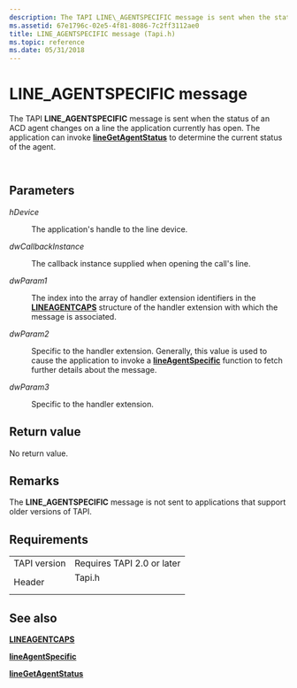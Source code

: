 ```yaml
---
description: The TAPI LINE\_AGENTSPECIFIC message is sent when the status of an ACD agent changes on a line the application currently has open. The application can invoke lineGetAgentStatus to determine the current status of the agent.
ms.assetid: 67e1796c-02e5-4f81-8086-7c2ff3112ae0
title: LINE_AGENTSPECIFIC message (Tapi.h)
ms.topic: reference
ms.date: 05/31/2018
---
```


# LINE\_AGENTSPECIFIC message

The TAPI **LINE\_AGENTSPECIFIC** message is sent when the status of an ACD agent changes on a line the application currently has open. The application can invoke [**lineGetAgentStatus**](/windows/desktop/api/Tapi/nf-tapi-linegetagentstatusa) to determine the current status of the agent.


```C++
            
```



## Parameters

<dl> <dt>

*hDevice* 
</dt> <dd>

The application's handle to the line device.

</dd> <dt>

*dwCallbackInstance* 
</dt> <dd>

The callback instance supplied when opening the call's line.

</dd> <dt>

*dwParam1* 
</dt> <dd>

The index into the array of handler extension identifiers in the [**LINEAGENTCAPS**](/windows/desktop/api/Tapi/ns-tapi-lineagentcaps) structure of the handler extension with which the message is associated.

</dd> <dt>

*dwParam2* 
</dt> <dd>

Specific to the handler extension. Generally, this value is used to cause the application to invoke a [**lineAgentSpecific**](/windows/desktop/api/Tapi/nf-tapi-lineagentspecific) function to fetch further details about the message.

</dd> <dt>

*dwParam3* 
</dt> <dd>

Specific to the handler extension.

</dd> </dl>

## Return value

No return value.

## Remarks

The **LINE\_AGENTSPECIFIC** message is not sent to applications that support older versions of TAPI.

## Requirements



|                         |                                                                                   |
|-------------------------|-----------------------------------------------------------------------------------|
| TAPI version<br/> | Requires TAPI 2.0 or later<br/>                                             |
| Header<br/>       | <dl> <dt>Tapi.h</dt> </dl> |



## See also

<dl> <dt>

[**LINEAGENTCAPS**](/windows/desktop/api/Tapi/ns-tapi-lineagentcaps)
</dt> <dt>

[**lineAgentSpecific**](/windows/desktop/api/Tapi/nf-tapi-lineagentspecific)
</dt> <dt>

[**lineGetAgentStatus**](/windows/desktop/api/Tapi/nf-tapi-linegetagentstatusa)
</dt> </dl>

 

 




